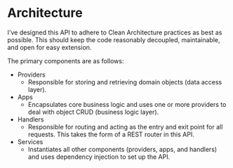 # Architecture

I've designed this API to adhere to Clean Architecture practices as best as possible. This should keep the code reasonably decoupled, maintainable, and open for easy extension.

The primary components are as follows:
- Providers
    - Responsible for storing and retrieving domain objects (data access layer).
- Apps
    - Encapsulates core business logic and uses one or more providers to deal with object CRUD (business logic layer).
- Handlers
    - Responsible for routing and acting as the entry and exit point for all requests. This takes the form of a REST router in this API.
- Services
    - Instantiates all other components (providers, apps, and handlers) and uses dependency injection to set up the API. 
